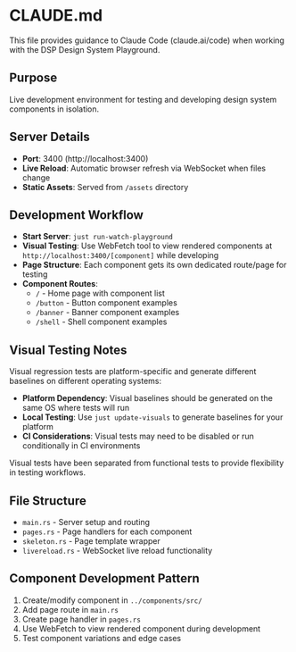 # CLAUDE.md

This file provides guidance to Claude Code (claude.ai/code) when working with the DSP Design System Playground.

## Purpose

Live development environment for testing and developing design system components in isolation.

## Server Details

- **Port**: 3400 (http://localhost:3400)
- **Live Reload**: Automatic browser refresh via WebSocket when files change
- **Static Assets**: Served from `/assets` directory

## Development Workflow

- **Start Server**: `just run-watch-playground`
- **Visual Testing**: Use WebFetch tool to view rendered components at `http://localhost:3400/[component]` while developing
- **Page Structure**: Each component gets its own dedicated route/page for testing
- **Component Routes**:
  - `/` - Home page with component list
  - `/button` - Button component examples
  - `/banner` - Banner component examples
  - `/shell` - Shell component examples

## Visual Testing Notes

Visual regression tests are platform-specific and generate different baselines on different operating systems:

- **Platform Dependency**: Visual baselines should be generated on the same OS where tests will run
- **Local Testing**: Use `just update-visuals` to generate baselines for your platform
- **CI Considerations**: Visual tests may need to be disabled or run conditionally in CI environments

Visual tests have been separated from functional tests to provide flexibility in testing workflows.

## File Structure

- `main.rs` - Server setup and routing
- `pages.rs` - Page handlers for each component
- `skeleton.rs` - Page template wrapper
- `livereload.rs` - WebSocket live reload functionality

## Component Development Pattern

1. Create/modify component in `../components/src/`
2. Add page route in `main.rs`
3. Create page handler in `pages.rs`
4. Use WebFetch to view rendered component during development
5. Test component variations and edge cases
